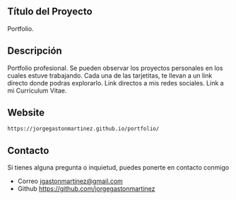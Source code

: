 ## Título del Proyecto

Portfolio. 


## Descripción

Portfolio profesional. 
Se pueden observar los proyectos personales en los cuales estuve trabajando.
Cada una de las tarjetitas, te llevan a un link directo donde podras explorarlo.
Link directos a mis redes sociales.
Link a mi Curriculum Vitae.



## Website
```
https://jorgegastonmartinez.github.io/portfolio/
```


## Contacto

Si tienes alguna pregunta o inquietud, puedes ponerte en contacto conmigo
- Correo jgastonmartinez@gmail.com
- Github https://github.com/jorgegastonmartinez
